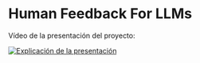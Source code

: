 # Human Feedback For LLMs
Vídeo de la presentación del proyecto:



[![Explicación de la presentación](https://img.youtube.com/vi/d9ZSfm7dbRc/0.jpg)](https://www.youtube.com/watch?v=d9ZSfm7dbRc)
